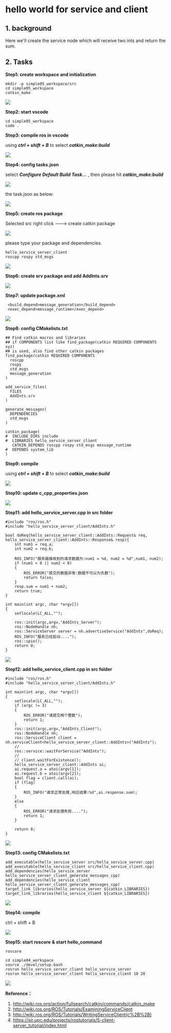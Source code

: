 # hello world for service and client 

## 1. background

Here we'll create the service node which will receive two ints and return the sum.

## 2. Tasks

**Step1: create workspace and initialization**

```
mkdir -p simple05_workspace/src
cd simple05_workspace
catkin_make
```

![](images/2022-06-12_141809.png)

**Step2: start vscode**

```
cd simple05_workspace
code .
```

**Step3: compile ros in vscode**

using ***ctrl + shift + B*** to select ***catkin_make:build***

![](images/2022-06-12_142403.png)

**Step4: config tasks.json**

select ***Configure Default Build Task...*** , then please hit ***catkin_make:build***

![](images/2022-06-12_142521.png)

the task.json as below:

![](images/2022-06-12_142557.png)

**Step5: create ros package**

Selected src right click ---> create catkin package

![](images/2022-06-12_142649.png)

please type your package and dependencies.

```
hello_service_server_client
roscpp rospy std_msgs
```

![](images/2022-06-12_142833.png)

**Step6: create srv package and add AddInts.srv**

![](images/2022-06-12_143309.png)

**Step7: update package.xml**

```
 <build_depend>message_generation</build_depend>
 <exec_depend>message_runtime</exec_depend>
```

![](images/2022-06-12_143523.png)

**Step8: config CMakelists.txt**

```
## Find catkin macros and libraries
## if COMPONENTS list like find_package(catkin REQUIRED COMPONENTS xyz)
## is used, also find other catkin packages
find_package(catkin REQUIRED COMPONENTS
  roscpp
  rospy
  std_msgs
  message_generation
)
```

```
add_service_files(
  FILES
  AddInts.srv
)
```

```
generate_messages(
  DEPENDENCIES
  std_msgs
)
```

```
catkin_package(
#  INCLUDE_DIRS include
#  LIBRARIES hello_service_server_client
   CATKIN_DEPENDS roscpp rospy std_msgs message_runtime
#  DEPENDS system_lib
)
```

**Step9: compile**

using ***ctrl + shift + B*** to select ***catkin_make:build***

![](images/2022-06-12_145648.png)

**Step10: update c_cpp_properties.json**

![](images/2022-06-12_145817.png)

**Step11: add hello_service_server.cpp in src folder**

```
#include "ros/ros.h"
#include "hello_service_server_client/AddInts.h"

bool doReq(hello_service_server_client::AddInts::Request& req,
hello_service_server_client::AddInts::Response& resp){
    int num1 = req.a;
    int num2 = req.b;

    ROS_INFO("服务器接收到的请求数据为:num1 = %d, num2 = %d",num1, num2);
    if (num1 < 0 || num2 < 0)
    {
        ROS_ERROR("提交的数据异常:数据不可以为负数");
        return false;
    }
    resp.sum = num1 + num2;
    return true;
}

int main(int argc, char *argv[])
{
    setlocale(LC_ALL,"");

    ros::init(argc,argv,"AddInts_Server");
    ros::NodeHandle nh;
    ros::ServiceServer server = nh.advertiseService("AddInts",doReq);
    ROS_INFO("服务已经启动....");
    ros::spin();
    return 0;
}
```

![](images/2022-06-12_150504.png)

**Step12: add hello_service_client.cpp in src folder**

```
#include "ros/ros.h"
#include "hello_service_server_client/AddInts.h"

int main(int argc, char *argv[])
{
    setlocale(LC_ALL,"");
    if (argc != 3)
    {
        ROS_ERROR("请提交两个整数");
        return 1;
    }
    ros::init(argc,argv,"AddInts_Client");
    ros::NodeHandle nh;
    ros::ServiceClient client = nh.serviceClient<hello_service_server_client::AddInts>("AddInts");
    //
    ros::service::waitForService("AddInts");
    //
    // client.waitForExistence();
    hello_service_server_client::AddInts ai;
    ai.request.a = atoi(argv[1]);
    ai.request.b = atoi(argv[2]);
    bool flag = client.call(ai);
    if (flag)
    {
        ROS_INFO("请求正常处理,响应结果:%d",ai.response.sum);
    }
    else
    {
        ROS_ERROR("请求处理失败....");
        return 1;
    }

    return 0;
}
```

![](images/2022-06-12_150855.png)

**Step13: config CMakelists.txt**

```
add_executable(hello_service_server src/hello_service_server.cpp)
add_executable(hello_service_client src/hello_service_client.cpp)
add_dependencies(hello_service_server hello_service_server_client_generate_messages_cpp)
add_dependencies(hello_service_client hello_service_server_client_generate_messages_cpp)
target_link_libraries(hello_service_server ${catkin_LIBRARIES})
target_link_libraries(hello_service_client ${catkin_LIBRARIES})
```

![](images/2022-06-12_152444.png)

**Step14:  compile**

ctrl + shift + B

![](images/2022-06-12_152515.png)

**Step15:  start roscore** **& start hello_command**

```
roscore

cd simple04_workspace
source ./devel/setup.bash
rosrun hello_service_server_client hello_service_server
rosrun hello_service_server_client hello_service_client 10 20
```

![](images/2022-06-12_152629.png)

**Reference：**

1. http://wiki.ros.org/action/fullsearch/catkin/commands/catkin_make
2. http://wiki.ros.org/ROS/Tutorials/ExaminingServiceClient
3. http://wiki.ros.org/ROS/Tutorials/WritingServiceClient(c%2B%2B)
4. https://sir.upc.edu/projects/rostutorials/5-client-server_tutorial/index.html
